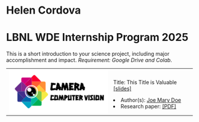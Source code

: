 # Helen Cordova

# LBNL WDE Internship Program <CCI Program> 2025

This is a short introduction to your science project, including major accomplishment and impact. *Requirement: Google Drive and Colab*.

<table border="0">
 <tr>
    <td><img src="https://github.com/dani-lbnl/introvision/blob/main/cameracomputervision.png" width="300">
    </td>
    <td>
     <p>
      Title: This Title is Valuable  <a href='https://docs.google.com/presentation/d/1dP4LKxXJEqRjHSPzQyw53Dt5rSOHMtr3rGaYTXCSiiA/edit?usp=sharing'>[slides]</a>
      <li> Author(s): <a href='http://bit.ly/idealdatascience'> Joe Mary Doe </a>
      <li> Research paper: <a href='sllslsls'>[PDF]</a> 
      </td>
 </tr>
</table>
